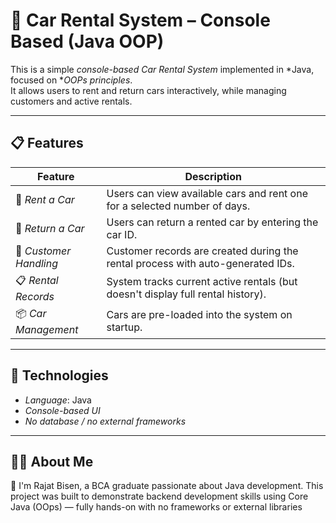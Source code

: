 # 🚗 Car Rental System – Console Based (Java OOP)

This is a simple *console-based Car Rental System* implemented in *Java, focused on **OOPs principles*.  
It allows users to rent and return cars interactively, while managing customers and active rentals.

---

## 📋 Features

| Feature           | Description |
|------------------|-------------|
| 🚗 *Rent a Car* | Users can view available cars and rent one for a selected number of days. |
| 🔁 *Return a Car* | Users can return a rented car by entering the car ID. |
| 👥 *Customer Handling* | Customer records are created during the rental process with auto-generated IDs. |
| 📋 *Rental Records* | System tracks current active rentals (but doesn't display full rental history). |
| 📦 *Car Management* | Cars are pre-loaded into the system on startup. |

---

## 🔧 Technologies

- *Language*: Java  
- *Console-based UI*
- *No database / no external frameworks*

---
## 🙋‍♂️ About Me
👋 I'm Rajat Bisen, a BCA graduate passionate about Java development.
This project was built to demonstrate backend development skills using Core Java (OOps) — fully hands-on with no frameworks or external libraries
